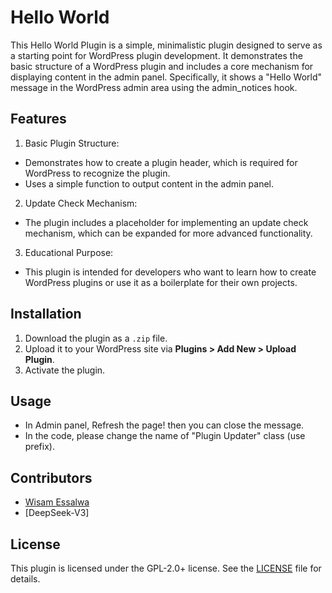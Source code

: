 # Hello World

This Hello World Plugin is a simple, minimalistic plugin designed to serve as a starting point for WordPress plugin development.
It demonstrates the basic structure of a WordPress plugin and includes a core mechanism for displaying content in the admin panel. 
Specifically, it shows a "Hello World" message in the WordPress admin area using the admin_notices hook.

## Features
1. Basic Plugin Structure:
-  Demonstrates how to create a plugin header, which is required for WordPress to recognize the plugin.
-  Uses a simple function to output content in the admin panel.

2. Update Check Mechanism:
-  The plugin includes a placeholder for implementing an update check mechanism, which can be expanded for more advanced functionality.

3. Educational Purpose:
-  This plugin is intended for developers who want to learn how to create WordPress plugins or use it as a boilerplate for their own projects.


## Installation
1. Download the plugin as a `.zip` file.
2. Upload it to your WordPress site via **Plugins > Add New > Upload Plugin**.
3. Activate the plugin.

## Usage
- In Admin panel, Refresh the page! then you can close the message.
- In the code, please change the name of "Plugin Updater" class (use prefix).
## Contributors
- [Wisam Essalwa](https://github.com/wisamsalwa)
- [DeepSeek-V3]

## License
This plugin is licensed under the GPL-2.0+ license. See the [LICENSE](https://www.gnu.org/licenses/old-licenses/gpl-2.0.html) file for details.